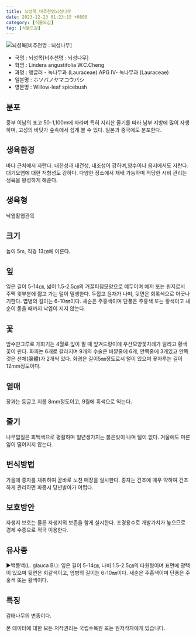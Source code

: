 ```yaml
---
title: 뇌성목_비추천명뇌성나무
date: 2023-12-23 01:23:15 +0800
category: [식물도감]
tag: [식물도감]
---
```




![뇌성목[비추천명 : 뇌성나무]](/fileUpload/plants/basic/Lauraceae/Lindera/P000004024/P000004024_202205_1_th2.jpg)
- 국명 : 뇌성목[비추천명 : 뇌성나무]
- 학명 : Lindera angustifolia W.C.Cheng
- 과명 : 앵글러 - 녹나무과 (Lauraceae) APG Ⅳ- 녹나무과 (Lauraceae)
- 일본명 : ホソバノヤマコウバシ
- 영문명 : Willow-leaf spicebush


## 분포
중부 이남의 표고 50-1,100m에 자라며 특히 지리산 줄기를 따라 남부 지방에 많이 자생하며, 고성의 바닷가 숲속에서 쉽게 볼 수 있다. 일본과 중국에도 분포한다.
## 생육환경
바다 근처에서 자란다. 내한성과 내건성, 내조성이 강하며,양수이나 음지에서도 자란다. 대기오염에 대한 저항성도 강하다. 다양한 장소에서 재배 가능하며 적당한 시비 관리는 생육을 왕성하게 해준다.
## 생육형
낙엽활엽관목
## 크기
높이 5m, 직경 13㎝에 이른다.
## 잎
잎은 길이 5-14㎝, 넓이 1.5-2.5㎝의 거꿀피침모양으로 예두이며 예저 또는 원저로서 주맥 윗부분에 짧고 가는 털이 밀생한다. 두껍고 윤채가 나며, 뒷면은 회록색으로 어긋나기한다. 엽병의 길이는 6-10㎜이다. 새순은 주홍색이며 단풍은 주홍색 또는 황색이고 새순이 돋을 때까지 낙엽이 지지 않는다.
## 꽃
암수딴그루로 개화기는 4월로 잎이 필 때 잎겨드랑이에 우산모양꽃차례가 달리고 황색 꽃이 핀다. 화피는 6개로 갈라지며 9개의 수술은 바깥줄에 6개, 안쪽줄에 3개있고 안쪽것은 선체(腺體)가 2개씩 있다. 화경은 길이5㎜정도로서 털이 있으며 꽃자루는 길이 12mm정도이다.
## 열매
장과는 둥글고 지름 8mm정도이고, 9월에 흑색으로 익는다.
## 줄기
나무껍질은 회백색으로 평활하며 일년생가지는 붉은빛이 나며 털이 없다. 겨울에도 마른잎이 떨어지지 않는다.
## 번식방법
가을에 종자를 채취하여 곧바로 노천 매장을 실시한다. 종자는 건조에 매우 약하여 건조하게 관리하면 파종시 당년발아가 어렵다.
## 보호방안
자생지 보호는 물론 자생지외 보존을 함게 실시한다. 조경용수로 개발가치가 높으므로 경제 수종으로 적극 이용한다.
## 유사종
▶백동백(L. glauca Bl.): 잎은 길이 5-14㎝, 나비 1.5-2.5㎝의 타원형이며 표면에 광택이 있으며 뒷면은 회갈색이고, 엽병의 길이는 6-10㎜이다. 새순은 주홍색이며 단풍은 주홍색 또는 황색이다.
## 특징
감태나무의 변종이다.






본 데이터에 대한 모든 저작권리는 국립수목원 또는 원저작자에게 있습니다.
